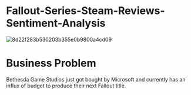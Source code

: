 # Fallout-Series-Steam-Reviews-Sentiment-Analysis
![8d22f283b530203b355e0b9800a4cd09](https://user-images.githubusercontent.com/108106393/218854660-307ddfeb-4a22-4342-b336-a92f02a75e61.png)

# Business Problem 
Bethesda Game Studios just got bought by Microsoft and currently has an influx of budget to produce their next Fallout title.  
